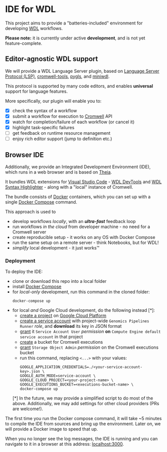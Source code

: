 # IDE for WDL

This project aims to provide a "batteries-included" environment
for developing [WDL](http://www.openwdl.org/) workflows.

**Please note:** it is currently under active **development**,
and is not yet feature-complete.

## Editor-agnostic WDL support

We will provide a WDL Language Server plugin, based on
[Language Server Protocol (LSP)](https://microsoft.github.io/language-server-protocol/),
[cromwell-tools](https://cromwell-tools.readthedocs.io),
[pygls](https://pygls.readthedocs.io),
and [miniwdl](https://miniwdl.readthedocs.io).

This protocol is supported by many code editors, and
enables **universal** support for language features.

More specifically, our plugin will enable you to:
- [x] check the syntax of a workflow
- [x] submit a workflow for execution to [Cromwell](https://cromwell.readthedocs.io) API
- [x] watch for completion/failure of each workflow (or cancel it)
- [x] highlight task-specific failures
- [ ] get feedback on runtime resource management
- [ ] enjoy rich editor support (jump to definition etc.)

## Browser IDE

Additionally, we provide an Integrated Development Environment (IDE),
which runs in a web browser and is based on [Theia](https://www.theia-ide.org/).

It bundles WDL extensions for [Visual Studio Code](https://code.visualstudio.com/) -
[WDL DevTools](client/vscode) and
[WDL Syntax Highlighter](https://marketplace.visualstudio.com/items?itemName=broadinstitute.wdl) -
along with a "local" instance of Cromwell.

The bundle consists of [Docker](https://www.docker.com/) containers,
which you can set up with a single
[Docker Compose](https://docs.docker.com/compose/) command.

This approach is used to
- develop workflows *locally*, with an ***ultra-fast*** feedback loop
- run workflows *in the cloud* from developer machine - no need for a Cromwell server
- create reproducible setup - it works on any OS with Docker Compose
- run the same setup on a remote server - think Notebooks, but for WDL!
- *simplify* local development - it just works&trade;

### Deployment

To deploy the IDE:
- clone or download this repo into a local folder
- install [Docker Compose](https://docs.docker.com/compose/install/)
- for *local-only* development, run this command in the cloned folder:
  ```
  docker-compose up
  ```
- for local *and* Google Cloud development, do the following instead [*]:
  - [create a project](https://cloud.google.com/resource-manager/docs/creating-managing-projects#creating_a_project) on [Google Cloud Platform](https://cloud.google.com/)
  - [create a service account](https://cloud.google.com/iam/docs/creating-managing-service-accounts#creating_a_service_account) with project-wide `Genomics Pipelines Runner` _role_, and **download** its key in JSON format
  - [grant](https://cloud.google.com/iam/docs/granting-roles-to-service-accounts#granting_access_to_a_user_for_a_service_account) it `Service Account User` _permission_ **on**
      `Compute Engine default service account` in that project
  - [create](https://cloud.google.com/storage/docs/creating-buckets) a bucket for Cromwell executions
  - [grant](https://cloud.google.com/storage/docs/access-control/using-iam-permissions#bucket-add) `Storage Object Admin` _permission_ on the Cromwell executions bucket
  - run this command, replacing `<...>` with your values:
    ```
    GOOGLE_APPLICATION_CREDENTIALS=./<your-service-account-key>.json \
    GOOGLE_AUTH_MODE=service-account \
    GOOGLE_CLOUD_PROJECT=<your-project-name> \
    GOOGLE_EXECUTIONS_BUCKET=<executions-bucket-name> \
    docker-compose up
    ```
  [*] In the future, we may provide a simplified script to do most of the above.
      Additionally, we may add settings for other cloud providers (PRs are welcome!).

The first time you run the Docker compose command, it will take ~5 minutes to compile the IDE from sources and bring up the environment. Later on, we will provide a Docker image to speed that up.

When you no longer see the log messages, the IDE is running and you can navigate
to it in a browser at this address: [localhost:3000](http://localhost:3000).
